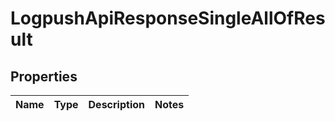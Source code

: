 

# LogpushApiResponseSingleAllOfResult


## Properties

| Name | Type | Description | Notes |
|------------ | ------------- | ------------- | -------------|



